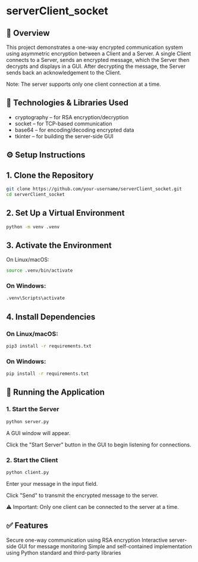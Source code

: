 # serverClient_socket

## 📌 Overview
This project demonstrates a one-way encrypted communication system using asymmetric encryption between a Client and a Server.
A single Client connects to a Server, sends an encrypted message, which the Server then decrypts and displays in a GUI.
After decrypting the message, the Server sends back an acknowledgement to the Client.

Note: The server supports only one client connection at a time.

## 🧰 Technologies & Libraries Used
- cryptography – for RSA encryption/decryption
- socket – for TCP-based communication
- base64 – for encoding/decoding encrypted data
- tkinter – for building the server-side GUI


## ⚙️ Setup Instructions

## 1. Clone the Repository
```bash
git clone https://github.com/your-username/serverClient_socket.git
cd serverClient_socket
```
## 2. Set Up a Virtual Environment
```bash
python -m venv .venv
```
## 3. Activate the Environment
On Linux/macOS:
```bash
source .venv/bin/activate
```
### On Windows:
```bash
.venv\Scripts\activate
```
## 4. Install Dependencies
### On Linux/macOS:
```bash
pip3 install -r requirements.txt
```
### On Windows:
```bash
pip install -r requirements.txt
```
## 🚀 Running the Application
### 1. Start the Server
```bash
python server.py
```
A GUI window will appear.

Click the "Start Server" button in the GUI to begin listening for connections.

### 2. Start the Client
```bash
python client.py
```
Enter your message in the input field.

Click "Send" to transmit the encrypted message to the server.

⚠️ Important: Only one client can be connected to the server at a time.

## ✅ Features
Secure one-way communication using RSA encryption
Interactive server-side GUI for message monitoring
Simple and self-contained implementation using Python standard and third-party libraries
